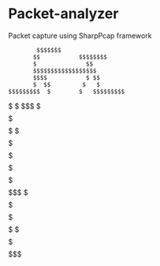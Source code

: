 # Packet-analyzer
 Packet capture using SharpPcap framework
 
            $$$$$$$
           $$           $$$$$$$$
           $              $$
           $$$$$$$$$$$$$$$$$$
           $$$$           $ $$
           $  $$         $   $
    $$$$$$$$$  $        $   $$$$$$$$$
  $$$$    $$$$  $      $  $$$ $     $$
 $$$      $$ $$  $    $  $$   $$     $$$
$$      $$$   $$  $$$$$  $$    $$     $$$
$$     $$$     $  $$   $$$$$$$$$$$$    $$
$$     $$     $$  $$$$$$$$$    $$$     $$
 $$           $$         $$           $$
  $$         $$           $$$       $$$
    $$$$$$$$$               $$$$$$$$$